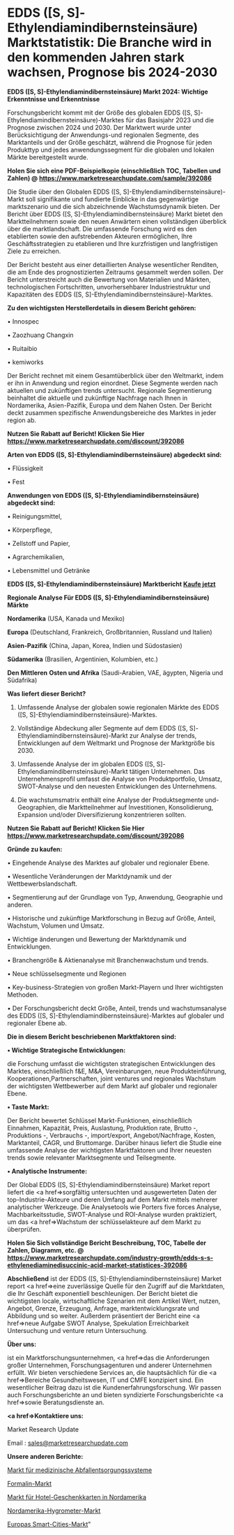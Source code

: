# EDDS ([S, S]-Ethylendiamindibernsteinsäure) Marktstatistik: Die Branche wird in den kommenden Jahren stark wachsen, Prognose bis 2024-2030

<strong>EDDS ([S, S]-Ethylendiamindibernsteinsäure) Markt 2024: Wichtige Erkenntnisse und Erkenntnisse</strong>

Forschungsbericht kommt mit der Größe des globalen EDDS ([S, S]-Ethylendiamindibernsteinsäure)-Marktes für das Basisjahr 2023 und die Prognose zwischen 2024 und 2030. Der Marktwert wurde unter Berücksichtigung der Anwendungs-und regionalen Segmente, des Marktanteils und der Größe geschätzt, während die Prognose für jeden Produkttyp und jedes anwendungssegment für die globalen und lokalen Märkte bereitgestellt wurde.

<strong>Holen Sie sich eine PDF-Beispielkopie (einschließlich TOC, Tabellen und Zahlen) @
</strong><strong><a href=https://www.marketresearchupdate.com/sample/392086><strong>https://www.marketresearchupdate.com/sample/392086</u></font></a></strong></strong>

Die Studie über den Globalen EDDS ([S, S]-Ethylendiamindibernsteinsäure)-Markt soll signifikante und fundierte Einblicke in das gegenwärtige marktszenario und die sich abzeichnende Wachstumsdynamik bieten. Der Bericht über EDDS ([S, S]-Ethylendiamindibernsteinsäure) Markt bietet den Marktteilnehmern sowie den neuen Anwärtern einen vollständigen überblick über die marktlandschaft. Die umfassende Forschung wird es den etablierten sowie den aufstrebenden Akteuren ermöglichen, Ihre Geschäftsstrategien zu etablieren und Ihre kurzfristigen und langfristigen Ziele zu erreichen.

Der Bericht besteht aus einer detaillierten Analyse wesentlicher Renditen, die am Ende des prognostizierten Zeitraums gesammelt werden sollen. Der Bericht unterstreicht auch die Bewertung von Materialien und Märkten, technologischen Fortschritten, unvorhersehbarer Industriestruktur und Kapazitäten des EDDS ([S, S]-Ethylendiamindibernsteinsäure)-Marktes.

<strong>Zu den wichtigsten Herstellerdetails in diesem Bericht gehören:</strong>

• Innospec

• Zaozhuang Changxin

• Ruitaibio

• kemiworks

Der Bericht rechnet mit einem Gesamtüberblick über den Weltmarkt, indem er ihn in Anwendung und region einordnet. Diese Segmente werden nach aktuellen und zukünftigen trends untersucht. Regionale Segmentierung beinhaltet die aktuelle und zukünftige Nachfrage nach Ihnen in Nordamerika, Asien-Pazifik, Europa und dem Nahen Osten. Der Bericht deckt zusammen spezifische Anwendungsbereiche des Marktes in jeder region ab.

<strong>Nutzen Sie Rabatt auf Bericht! Klicken Sie Hier
</strong><strong><a href=https://www.marketresearchupdate.com/discount/392086>https://www.marketresearchupdate.com/discount/392086</b></u></font></strong></a>

<strong>Arten von EDDS ([S, S]-Ethylendiamindibernsteinsäure) abgedeckt sind:</strong>

• Flüssigkeit

• Fest

<strong>Anwendungen von EDDS ([S, S]-Ethylendiamindibernsteinsäure) abgedeckt sind:</strong>

• Reinigungsmittel,

• Körperpflege,

• Zellstoff und Papier,

• Agrarchemikalien,

• Lebensmittel und Getränke

<strong>EDDS ([S, S]-Ethylendiamindibernsteinsäure) Marktbericht <a href=https://www.marketresearchupdate.com/buynow/392086>Kaufe jetzt</a></strong>

<strong>Regionale Analyse Für EDDS ([S, S]-Ethylendiamindibernsteinsäure) Märkte</strong>

<strong>Nordamerika</strong> (USA, Kanada und Mexiko)

<strong>Europa</strong> (Deutschland, Frankreich, Großbritannien, Russland und Italien)

<strong>Asien-Pazifik</strong> (China, Japan, Korea, Indien und Südostasien)

<strong>Südamerika</strong> (Brasilien, Argentinien, Kolumbien, etc.)

<strong>Den Mittleren</strong> <strong>Osten und Afrika</strong> (Saudi-Arabien, VAE, ägypten, Nigeria und Südafrika)

<strong>Was liefert dieser Bericht?</strong>

1. Umfassende Analyse der globalen sowie regionalen Märkte des EDDS ([S, S]-Ethylendiamindibernsteinsäure)-Marktes.

2. Vollständige Abdeckung aller Segmente auf dem EDDS ([S, S]-Ethylendiamindibernsteinsäure)-Markt zur Analyse der trends, Entwicklungen auf dem Weltmarkt und Prognose der Marktgröße bis 2030.

3. Umfassende Analyse der im globalen EDDS ([S, S]-Ethylendiamindibernsteinsäure)-Markt tätigen Unternehmen. Das Unternehmensprofil umfasst die Analyse von Produktportfolio, Umsatz, SWOT-Analyse und den neuesten Entwicklungen des Unternehmens.

4. Die wachstumsmatrix enthält eine Analyse der Produktsegmente und-Geographien, die Marktteilnehmer auf Investitionen, Konsolidierung, Expansion und/oder Diversifizierung konzentrieren sollten.

<strong>Nutzen Sie Rabatt auf Bericht! Klicken Sie Hier
</strong><strong><a href=https://www.marketresearchupdate.com/discount/392086>https://www.marketresearchupdate.com/discount/392086</b></u></font></strong></a>

<strong>Gründe zu kaufen:</strong>

• Eingehende Analyse des Marktes auf globaler und regionaler Ebene.

• Wesentliche Veränderungen der Marktdynamik und der Wettbewerbslandschaft.

• Segmentierung auf der Grundlage von Typ, Anwendung, Geographie und anderen.

• Historische und zukünftige Marktforschung in Bezug auf Größe, Anteil, Wachstum, Volumen und Umsatz.

• Wichtige änderungen und Bewertung der Marktdynamik und Entwicklungen.

• Branchengröße &amp; Aktienanalyse mit Branchenwachstum und trends.

• Neue schlüsselsegmente und Regionen

• Key-business-Strategien von großen Markt-Playern und Ihrer wichtigsten Methoden.

• Der Forschungsbericht deckt Größe, Anteil, trends und wachstumsanalyse des EDDS ([S, S]-Ethylendiamindibernsteinsäure)-Marktes auf globaler und regionaler Ebene ab.

<strong>Die in diesem Bericht beschriebenen Marktfaktoren sind:</strong>

<strong>• Wichtige Strategische Entwicklungen:</strong>

die Forschung umfasst die wichtigsten strategischen Entwicklungen des Marktes, einschließlich f&amp;E, M&amp;A, Vereinbarungen, neue Produkteinführung, Kooperationen,Partnerschaften, joint ventures und regionales Wachstum der wichtigsten Wettbewerber auf dem Markt auf globaler und regionaler Ebene.

<strong>• Taste Markt:</strong>

Der Bericht bewertet Schlüssel Markt-Funktionen, einschließlich Einnahmen, Kapazität, Preis, Auslastung, Produktion rate, Brutto -, Produktions -, Verbrauchs -, import/export, Angebot/Nachfrage, Kosten, Marktanteil, CAGR, und Bruttomarge. Darüber hinaus liefert die Studie eine umfassende Analyse der wichtigsten Marktfaktoren und Ihrer neuesten trends sowie relevanter Marktsegmente und Teilsegmente.

<strong>• Analytische Instrumente:</strong>

Der Global EDDS ([S, S]-Ethylendiamindibernsteinsäure) Market report liefert die <a href=>sorgf</a>ältig untersuchten und ausgewerteten Daten der top-Industrie-Akteure und deren Umfang auf dem Markt mittels mehrerer analytischer Werkzeuge. Die Analysetools wie Porters five forces Analyse, Machbarkeitsstudie, SWOT-Analyse und ROI-Analyse wurden praktiziert, um das <a href=>Wachstum</a> der schlüsselakteure auf dem Markt zu überprüfen.

<strong>Holen Sie Sich vollständige Bericht Beschreibung, TOC, Tabelle der Zahlen, Diagramm, etc. @ </strong><strong><a href=https://www.marketresearchupdate.com/industry-growth/edds-s-s-ethylenediaminedisuccinic-acid-market-statistices-392086>https://www.marketresearchupdate.com/industry-growth/edds-s-s-ethylenediaminedisuccinic-acid-market-statistices-392086</a></font></strong>

<strong>Abschließend</strong> ist der EDDS ([S, S]-Ethylendiamindibernsteinsäure) Market report <a href=>eine</a> zuverlässige Quelle für den Zugriff auf die Marktdaten, die Ihr Geschäft exponentiell beschleunigen. Der Bericht bietet die wichtigsten locale, wirtschaftliche Szenarien mit dem Artikel Wert, nutzen, Angebot, Grenze, Erzeugung, Anfrage, marktentwicklungsrate und Abbildung und so weiter. Außerdem präsentiert der Bericht eine <a href=>neue</a> Aufgabe SWOT Analyse, Spekulation Erreichbarkeit Untersuchung und venture return Untersuchung.

<strong>Über uns:</strong>

 ist ein Marktforschungsunternehmen, <a href=>das</a> die Anforderungen großer Unternehmen, Forschungsagenturen und anderer Unternehmen erfüllt. Wir bieten verschiedene Services an, die hauptsächlich für die <a href=>Bereiche</a> Gesundheitswesen, IT und CMFE konzipiert sind. Ein wesentlicher Beitrag dazu ist die Kundenerfahrungsforschung. Wir passen auch Forschungsberichte an und bieten syndizierte Forschungsberichte <a href=>sowie</a> Beratungsdienste an.

<strong><a href=>Kontaktiere uns:</a></strong>

Market Research Update

Email : sales@marketresearchupdate.com

<strong>Unsere anderen Berichte:</strong>

<a href=https://www.linkedin.com/pulse/medical-waste-disposal-system-market-2023-top>Markt für medizinische Abfallentsorgungssysteme</a>

<a href=https://www.linkedin.com/pulse/formalin-market-outlooks-2023-size-players>Formalin-Markt</a>

<a href=https://www.linkedin.com/pulse/north-america-hotel-gift-cards-market-size>Markt für Hotel-Geschenkkarten in Nordamerika</a>

<a href=https://www.linkedin.com/pulse/north-america-hygrometers-market-size-analysis>Nordamerika-Hygrometer-Markt</a>

<a href=https://www.linkedin.com/pulse/europe-smart-cities-market-2023-current-xgrmf/>Europas Smart-Cities-Markt</a>"
